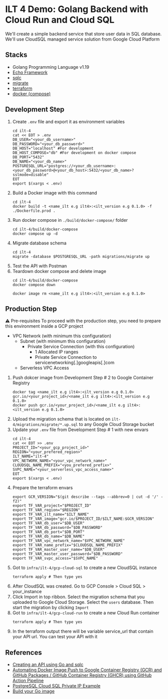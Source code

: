 # ILT 4 Demo: Golang Backend with Cloud Run and Cloud SQL

We'll create a simple backend service that store user data in SQL database. We'll use CloudSQL managed service solution from Google Cloud Platform

## Stacks

* Golang Programming Language v1.19
* [Echo Framework](https://github.com/labstack/echo)
* [sqlc](https://github.com/sqlc-dev/sqlc)
* [migrate](https://github.com/golang-migrate/migrate)
* [terraform](terraform.io/)
* [docker (compose)](https://www.docker.com/)

## Development Step

1. Create `.env` file and export it as environment variables
   ```
   cd ilt-4
   cat << EOT > .env
   DB_USER="<your_db_username>"
   DB_PASSWORD="<your_db_password>"
   DB_HOST="localhost" #For development
   DB_HOST_COMPOSE="db" #For development on docker compose
   DB_PORT="5432"
   DB_NAME="<your_db_name>"
   POSTGRESQL_URL="postgres://<your_db_username>:<your_db_password>@<your_db_host>:5432/<your_db_name>?sslmode=disable"
   EOT
   export $(xargs < .env)
   ```
2. Build a Docker image with this command
   ```
   cd ilt-4
   docker build -t <name_ilt e.g ilt4>:<ilt_version e.g 0.1.0> -f ./Dockerfile.prod .
   ```
3. Run docker compose in `./build/docker-compose/` folder
   ```
   cd ilt-4/build/docker-compose
   docker compose up -d
   ```
4. Migrate database schema
   ```
   cd ilt-4
   migrate -database $POSTGRESQL_URL -path migrations/migrate up
   ```
6. Test the API with Postman
7. Teardown docker compose and delete image
   ```
   cd ilt-4/build/docker-compose
   docker compose down

   docker image rm <name_ilt e.g ilt4>:<ilt_version e.g 0.1.0>
   ```

## Production Step

⚠️ Pre-requisites
To proceed with the production step, you need to prepare this environment inside a GCP project

- VPC Network (with minimum this configuration)
   * Subnet (with minimum this configuration)
     - Private Service Connection (with this configuration)
       * 1 Allocated IP ranges
       * Private Service Connection to servicenetworking[.]googleapis[.]com
   * Serverless VPC Access

1. Push dokcer image from Development Step # 2 to Google Container Registry
   ```
   docker tag <name_ilt e.g ilt4>:<ilt_version e.g 0.1.0> gcr.io/<your_project_id>/<name_ilt e.g ilt4>:<ilt_version e.g 0.1.0>
   docker push gcr.io/<your_project_id>/<name_ilt e.g ilt4>:<ilt_version e.g 0.1.0>
   ```
2. Upload the migration schema that is located on `ilt-4/migrations/migrate/*.up.sql` to any Google Cloud Storage bucket
3. Update your `.env` file from Development Step # 1 with new envars
   ```
   cd ilt-4
   cat << EOT >> .env
   PROJECT_ID="<your_gcp_project_id>"
   REGION="<your_prefered_region>"
   ILT_NAME="ilt-4"
   VPC_NETWORK_NAME="<your_vpc_network_name>"
   CLOUDSQL_NAME_PREFIX="<you_prefered_prefix>"
   SVPC_NAME="<your_serverless_vpc_access_name>"
   EOT
   export $(xargs < .env)
   ```
4. Prepare the terraform envars
   ```
   export GCR_VERSION="$(git describe --tags --abbrev=0 | cut -d '/' -f2)"
   export TF_VAR_project="$PROJECT_ID"
   export TF_VAR_region="$REGION"
   export TF_VAR_ilt_name="$ILT_NAME"
   export TF_VAR_image="gcr.io/$PROJECT_ID/$ILT_NAME:$GCR_VERSION"
   export TF_VAR_db_user="$DB_USER"
   export TF_VAR_db_password="$DB_PASSWORD"
   export TF_VAR_db_port="$DB_PORT"
   export TF_VAR_db_name="$DB_NAME"
   export TF_VAR_vpc_network_name="$VPC_NETWORK_NAME"
   export TF_VAR_name_prefix="$CLOUDSQL_NAME_PREFIX"
   export TF_VAR_master_user_name="$DB_USER"
   export TF_VAR_master_user_password="$DB_PASSWORD"
   export TF_VAR_svpc_access="$SVPC_NAME"
   ```
5. Got to `infra/ilt-4/gcp-cloud-sql` to create a new CloudSQL instance
   ```
   terraform apply # Then type yes
   ```
6. After CloudSQL was created. Go to GCP Console > Cloud SQL > your_instance
7. Click Import in top ribbon. Select the migration schema that you uploaded to Google Cloud Storage. Select the `users` database. Then start the migration by clicking `Import`
8. Got to `infra/ilt-4/gcp-cloud-run` to create a new Cloud Run container
   ```
   terraform apply # Then type yes
   ```
9. In the terraform output there will be variable service_url that contain your API url. You can test your API with it

## References

* [Creating an API using Go and sqlc](https://eltonminetto.dev/en/post/2022-10-22-creating-api-using-go-sqlc/)
* [Automating Docker Image Push to Google Container Registry (GCR) and GitHub Packages / GitHub Container Registry (GHCR) using GitHub Action Pipeline](https://medium.com/@ardhanyoga/automating-docker-image-push-to-github-packages-github-container-registry-ghcr-and-google-3ffea20f595b)
* [PostgreSQL Cloud SQL Private IP Example](https://github.com/gruntwork-io/terraform-google-sql/blob/master/examples/postgres-private-ip/README.md)
* [Build your Go image](https://docs.docker.com/language/golang/build-images/#overview)

